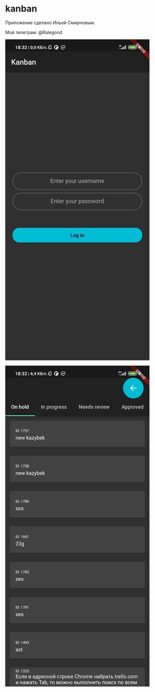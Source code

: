 # kanban

Приложение сделано Ильей Смирновым. 

Мой телеграм: @Ralegond

![screen 1](https://github.com/Ralegond/kanban/blob/master/screens/screen1.jpg?raw=true)

![screen 2](https://github.com/Ralegond/kanban/blob/master/screens/screen2.jpg?raw=true)
